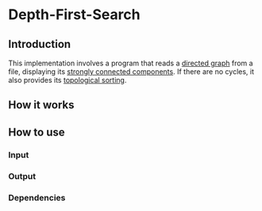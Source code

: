 # Depth-First-Search

## Introduction

This implementation involves a program that reads a <a href="https://en.wikipedia.org/wiki/Directed_graph">directed graph</a> from a file, displaying its <a href= "https://en.wikipedia.org/wiki/Strongly_connected_component">strongly connected components</a>. If there are no cycles, it also provides its <a href= "https://en.wikipedia.org/wiki/Topological_sorting">topological sorting</a>.

## How it works

## How to use

### Input

### Output

### Dependencies
